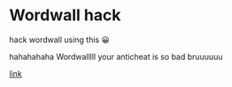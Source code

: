 # Wordwall hack
hack wordwall using this 😀

hahahahaha Wordwalllll your anticheat is so bad bruuuuuu

[link](https://kerem-cd.github.io/Wordwall/)
